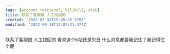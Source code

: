 ```yaml
---
tags: [account retrieval, bilibili, stub]
title: 联系了客服娘 人工找回的
created: '2022-07-31T15:45:35.578Z'
modified: '2022-08-18T12:07:31.474Z'
---
```


联系了客服娘 人工找回的
看来这个b站还是欠日 什么消息都要我记住？我记得住个屁
